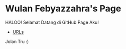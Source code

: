 ---
---

# Wulan Febyazzahra's Page

HALOO! Selamat Datang di GitHub Page Aku!

* [URLs](URLs/)

Jolan Tru :)
